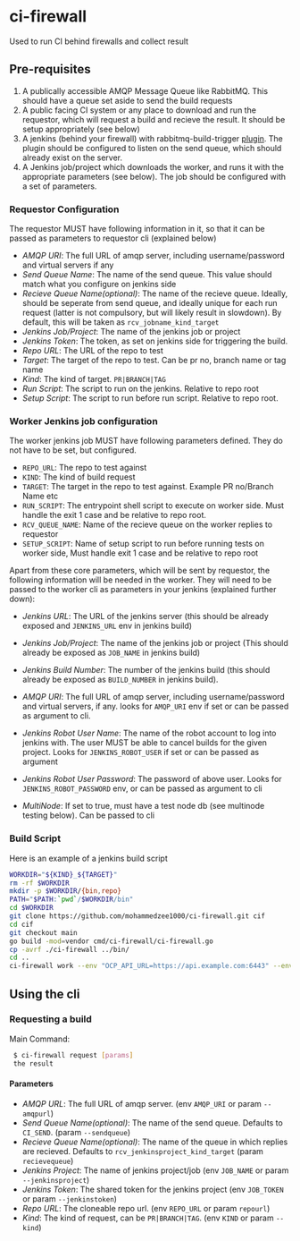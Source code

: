 # ci-firewall
Used to run CI behind firewalls and collect result

## Pre-requisites

1. A publically accessible AMQP Message Queue like RabbitMQ. This should have a queue set aside to send the build requests
2. A public facing CI system or any place to download and run the requestor, which will request a build and recieve the result. It should be setup appropriately (see below)
3. A jenkins (behind your firewall) with rabbitmq-build-trigger [plugin](https://plugins.jenkins.io/rabbitmq-build-trigger/). The plugin should be configured to listen on the send queue, which should already exist on the server.
4. A Jenkins job/project which downloads the worker, and runs it with the appropriate parameters (see below). The job should be configured with a set of parameters.

### Requestor Configuration

The requestor MUST have following information in it, so that it can be passed as parameters to requestor cli (explained below)

- *AMQP URI*: The full URL of amqp server, including username/password and virtual servers if any
- *Send Queue Name*: The name of the send queue. This value should match what you configure on jenkins side
- *Recieve Queue Name(optional)*: The name of the recieve queue. Ideally, should be seperate from send queue, and ideally unique for each run request (latter is not compulsory, but will likely result in slowdown). By default, this will be taken as `rcv_jobname_kind_target`
- *Jenkins Job/Project*: The name of the jenkins job or project
- *Jenkins Token*: The token, as set on jenkins side for triggering the build.
- *Repo URL*: The URL of the repo to test
- *Target*: The target of the repo to test. Can be pr no, branch name or tag name
- *Kind*: The kind of target. `PR|BRANCH|TAG`
- *Run Script*: The script to run on the jenkins. Relative to repo root
- *Setup Script*: The script to run before run script. Relative to repo root.

### Worker Jenkins job configuration

The worker jenkins job MUST have following parameters defined. They do not have to be set, but configured.

- `REPO_URL`: The repo to test against
- `KIND`: The kind of build request
- `TARGET`: The target in the repo to test against. Example PR no/Branch Name etc
- `RUN_SCRIPT`: The entrypoint shell script to execute on worker side. Must handle the exit 1 case and be relative to repo root.
- `RCV_QUEUE_NAME`: Name of the recieve queue on the worker replies to requestor
- `SETUP_SCRIPT`: Name of setup script to run before running tests on worker side, Must handle exit 1 case and be relative to repo root

Apart from these core parameters, which will be sent by requestor, the following information will be needed in the worker. They will need to be passed to the worker cli as parameters in your jenkins (explained further down):

- *Jenkins URL*: The URL of the jenkins server (this should be already exposed and `JENKINS_URL` env in jenkins build)
- *Jenkins Job/Project*: The name of the jenkins job or project (This should already be exposed as `JOB_NAME` in jenkins build)
- *Jenkins Build Number*: The number of the jenkins build (this should already be exposed as `BUILD_NUMBER` in jenkins build).

- *AMQP URI*: The full URL of amqp server, including username/password and virtual servers, if any. looks for `AMQP_URI` env if set or can be passed as argument to cli.
- *Jenkins Robot User Name*: The name of the robot account to log into jenkins with. The user MUST be able to cancel builds for the given project. Looks for `JENKINS_ROBOT_USER` if set or can be passed as argument
- *Jenkins Robot User Password*: The password of above user. Looks for `JENKINS_ROBOT_PASSWORD` env, or can be passed as argument to cli
- *MultiNode*: If set to true, must have a test node db (see multinode testing below). Can be passed to cli

### Build Script

Here is an example of a jenkins build script

```bash
WORKDIR="${KIND}_${TARGET}"
rm -rf $WORKDIR
mkdir -p $WORKDIR/{bin,repo}
PATH="$PATH:`pwd`/$WORKDIR/bin"
cd $WORKDIR
git clone https://github.com/mohammedzee1000/ci-firewall.git cif
cd cif
git checkout main
go build -mod=vendor cmd/ci-firewall/ci-firewall.go
cp -avrf ./ci-firewall ../bin/
cd ..
ci-firewall work --env "OCP_API_URL=https://api.example.com:6443" --env "OC_DOWNLOAD_URL=https://downloads-openshift-console.apps.example.com"
```

## Using the cli

### Requesting a build

Main Command:

```bash
 $ ci-firewall request [params]
 the result
```

#### Parameters

- *AMQP URL*: The full URL of amqp server. (env `AMQP_URI` or param `--amqpurl`)
- *Send Queue Name(optional)*: The name of the send queue. Defaults to `CI_SEND`. (param `--sendqueue`)
- *Recieve Queue Name(optional)*: The name of the queue in which replies are recieved. Defaults to `rcv_jenkinsproject_kind_target` (param `recievequeue`)
- *Jenkins Project*: The name of jenkins project/job (env `JOB_NAME` or param `--jenkinsproject`)
- *Jenkins Token*: The shared token for the jenkins project (env `JOB_TOKEN` or param `--jenkinstoken`)
- *Repo URL*: The cloneable repo url. (env `REPO_URL` or param `repourl`)
- *Kind*: The kind of request, can be `PR|BRANCH|TAG`. (env `KIND` or param `--kind`)

